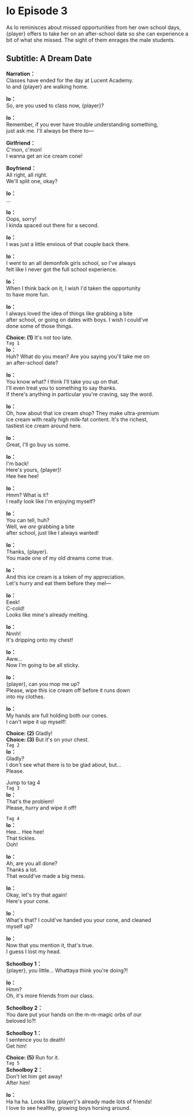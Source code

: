 # Io Episode 3
As Io reminisces about missed opportunities from her own school days, {player} offers to take her on an after-school date so she can experience a bit of what she missed. The sight of them enrages the male students.
  
## Subtitle: A Dream Date
  
**Narration：**  
Classes have ended for the day at Lucent Academy.  
Io and {player} are walking home.  
  
**Io：**  
So, are you used to class now, {player}?  
  
**Io：**  
Remember, if you ever have trouble understanding something,  
just ask me. I'll always be there to—  
  
**Girlfriend：**  
C'mon, c'mon!  
I wanna get an ice cream cone!  
  
**Boyfriend：**  
All right, all right.  
We'll split one, okay?  
  
**Io：**  
...  
  
**Io：**  
Oops, sorry!  
I kinda spaced out there for a second.  
  
**Io：**  
I was just a little envious of that couple back there.  
  
**Io：**  
I went to an all demonfolk girls school, so I've always  
felt like I never got the full school experience.  
  
**Io：**  
When I think back on it, I wish I'd taken the opportunity  
to have more fun.  
  
**Io：**  
I always loved the idea of things like grabbing a bite  
after school, or going on dates with boys. I wish I could've  
done some of those things.  
  
**Choice: (1)**  It's not too late.  
`Tag 1`  
**Io：**  
Huh? What do you mean? Are you saying you'll take me on  
an after-school date?  
  
**Io：**  
You know what? I think I'll take you up on that.  
I'll even treat you to something to say thanks.  
If there's anything in particular you're craving, say the word.  
  
**Io：**  
Oh, how about that ice cream shop? They make ultra-premium  
ice cream with really high milk-fat content. It's the richest,  
tastiest ice cream around here.  
  
**Io：**  
Great, I'll go buy us some.  
  
**Io：**  
I'm back!  
Here's yours, {player}!  
Hee hee hee!  
  
**Io：**  
Hmm? What is it?  
I really look like I'm enjoying myself?  
  
**Io：**  
You can tell, huh?  
Well, we *are* grabbing a bite  
after school, just like I always wanted!  
  
**Io：**  
Thanks, {player}.  
You made one of my old dreams come true.  
  
**Io：**  
And this ice cream is a token of my appreciation.  
Let's hurry and eat them before they mel—  
  
**Io：**  
Eeek!  
C-cold!  
Looks like mine's already melting.  
  
**Io：**  
Nnnh!  
It's dripping onto my chest!  
  
**Io：**  
Aww...  
Now I'm going to be all sticky.  
  
**Io：**  
{player}, can you mop me up?  
Please, wipe this ice cream off before it runs down  
into my clothes.  
  
**Io：**  
My hands are full holding both our cones.  
I can't wipe it up myself!  
  
**Choice: (2)**  Gladly!  
**Choice: (3)**  But it's on your chest.  
`Tag 2`  
**Io：**  
Gladly?  
I don't see what there is to be glad about, but...  
Please.  
  
Jump to tag 4  
`Tag 3`  
**Io：**  
That's the problem!  
Please, hurry and wipe it off!  
  
`Tag 4`  
**Io：**  
Hee... Hee hee!  
That tickles.  
Ooh!  
  
**Io：**  
Ah, are you all done?  
Thanks a lot.  
That would've made a big mess.  
  
**Io：**  
Okay, let's try that again!  
Here's your cone.  
  
**Io：**  
What's that? I could've handed you your cone, and cleaned  
myself up?  
  
**Io：**  
Now that you mention it, that's true.  
I guess I lost my head.  
  
**Schoolboy 1：**  
{player}, you little... Whattaya think you're doing?!  
  
**Io：**  
Hmm?  
Oh, it's more friends from our class.  
  
**Schoolboy 2：**  
You dare put your hands on the m-m-magic orbs of our  
beloved Io?!  
  
**Schoolboy 1：**  
I sentence you to death!  
Get him!  
  
**Choice: (5)**  Run for it.  
`Tag 5`  
**Schoolboy 2：**  
Don't let him get away!  
After him!  
  
**Io：**  
Ha ha ha. Looks like {player}'s already made lots of friends!  
I love to see healthy, growing boys horsing around.  
